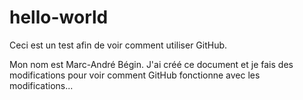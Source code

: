 # hello-world
Ceci est un test afin de voir comment utiliser GitHub.

Mon nom est Marc-André Bégin. J'ai créé ce document et je fais des modifications pour voir comment GitHub fonctionne avec les modifications...
